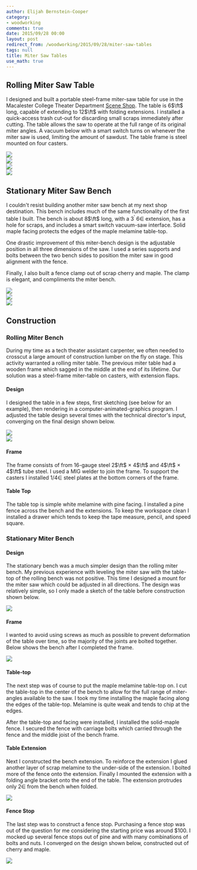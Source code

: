 ```yaml
---
author: Elijah Bernstein-Cooper
category:
- woodworking
comments: true
date: 2015/09/28 00:00
layout: post
redirect_from: /woodworking/2015/09/28/miter-saw-tables
tags: null
title: Miter Saw Tables
use_math: true
---
```


## **Rolling Miter Saw Table**

I designed and built a portable steel-frame miter-saw table for use in the
Macalester College Theater Department [Scene
Shop](http://www.macalester.edu/academics/theatreanddance/facilities/scenicandcostume/).
The table is 6$\ft$ long, capable of extending to 12$\ft$ with folding
extensions. I installed a quick-access trash cut-out for discarding small
scraps immediately after cutting. The table allows the saw to operate at the
full range of its original miter angles. A vacuum below with a smart switch
turns on whenever the miter saw is used, limiting the amount of sawdust. The
table frame is steel mounted on four casters.

<div class="carouselContainer">
  <div class="variable-width">
    <div> <img src="/media/2015/09/28/miter_table1_front_01.jpg"
               /> </div>
    <div> <img src="/media/2015/09/28/miter_table1_front_02.jpg"
               /> </div>
    <div> <img src="/media/2015/09/28/miter_table1_fence.jpg"
               /> </div>
    <div> <img src="/media/2015/09/28/miter_table1_drawer.png"
               /> </div>
  </div>
</div>

<!--more-->


## **Stationary Miter Saw Bench**

I couldn't resist building another miter saw bench at my next shop
destination.  This bench includes much of the same functionality of the first
table I built.  The bench is about 8$\ft$ long, with a 3$^\prime$
6$\in$ extension, has a hole for scraps, and includes a smart
switch vacuum-saw interface. Solid maple facing protects the edges of the maple
melamine table-top.

One drastic improvement of this miter-bench design is the adjustable position
in all three dimensions of the saw. I used a series supports and bolts between
the two bench sides to position the miter saw in good alignment with the fence.

Finally, I also built a fence clamp out of scrap cherry and maple. The clamp is
elegant, and compliments the miter bench.

<div class="carouselContainer">
  <div class="variable-width">
    <div> <img src="/media/2015/09/28/miter_table2_front_01.jpg"
               /> </div>
    <div> <img src="/media/2015/09/28/miter_table2_front_02.png"
               /> </div>
    <div> <img src="/media/2015/09/28/miter_table2_fence.jpg"
               /> </div>
  </div>
</div>

## **Construction**

### **Rolling Miter Bench**

During my time as a tech theater assistant carpenter, we often needed to
crosscut a large amount of construction lumber on the fly on stage. This
activity warranted a rolling miter table. The previous miter table had a wooden
frame which sagged in the middle at the end of its lifetime. Our solution was a
steel-frame miter-table on casters, with extension flaps.

#### **Design**

I designed the table in a few steps, first sketching (see below for an
example), then rendering in a computer-animated-graphics program. I adjusted
the table design several times with the technical director's input, converging
on the final design shown below.

<div class="carouselContainer">
  <div class="variable-width">
    <div> <img src="/media/2015/09/28/miter_table1_plans.png"
               /> </div>
    <div> <img src="/media/2015/09/28/miter_table_render.png"
               /> </div>
  </div>
</div>

#### **Frame**

The frame consists of from 16-gauge steel 2$\ft$ $\times$ 4$\ft$ and 4$\ft$
$\times$ 4$\ft$ tube steel. I used a MIG welder to join the frame. To support
the casters I installed 1/4$\in$ steel plates at the bottom corners of the
frame.

#### **Table Top**

The table top is simple white melamine with pine facing. I installed a pine
fence across the bench and the extensions. To keep the workspace clean I
installed a drawer which tends to keep the tape measure, pencil, and speed
square.

### **Stationary Miter Bench**

#### **Design**

The stationary bench was a much simpler design than the rolling miter bench.
My previous experience with leveling the miter saw with the table-top of the
rolling bench was not positive. This time I designed a mount for the miter saw
which could be adjusted in all directions. The design was relatively simple, so
I only made a sketch of the table before construction shown below.

<div class="postImg">
    <img src="/media/2015/09/28/miter_table2_plans.png"
         />
</div>

#### **Frame**

I wanted to avoid using screws as much as possible to prevent deformation of
the table over time, so the majority of the joints are bolted together. Below
shows the bench after I completed the frame.

<div class="postImg">
    <img src="/media/2015/09/28/miter_table2_unfinished.jpg"/>
</div>

#### **Table-top**

The next step was of course to put the maple melamine table-top on. I cut the
table-top in the center of the bench to allow for the full range of
miter-angles available to the saw. I took my time installing the maple facing
along the edges of the table-top. Melamine is quite weak and tends to chip at
the edges.

After the table-top and facing were installed, I installed the solid-maple
fence. I secured the fence with carriage bolts which carried through the fence
and the middle joist of the bench frame.

#### **Table Extension**

Next I constructed the bench extension. To reinforce the extension I glued
another layer of scrap melamine to the under-side of the extension. I bolted
more of the fence onto the extension. Finally I mounted the extension with a
folding angle bracket onto the end of the table. The extension protrudes only
2$\in$ from the bench when folded.

<div class="postImg">
    <img src="/media/2015/09/28/miter_table2_extension.png"
                   />
</div>

#### **Fence Stop**

The last step was to construct a fence stop. Purchasing a fence stop was out of
the question for me considering the starting price was around \$100. I
mocked up several fence stops out of pine and with many combinations of bolts
and nuts. I converged on the design shown below, constructed out of cherry and
maple.

<div class="postImg">
    <img src="/media/2015/09/28/miter_table2_fence.jpg"/>
</div>
